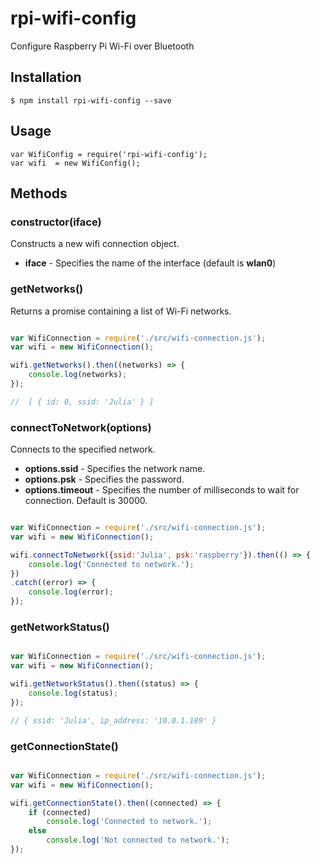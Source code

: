 # rpi-wifi-config
Configure Raspberry Pi Wi-Fi over Bluetooth

## Installation
	$ npm install rpi-wifi-config --save


## Usage

	var WifiConfig = require('rpi-wifi-config');
	var wifi  = new WifiConfig();



## Methods

### constructor(iface)

Constructs a new wifi connection object.

- **iface**  - Specifies the name of the interface (default is **wlan0**)


### getNetworks()

Returns a promise containing a list of Wi-Fi networks.

````javascript

var WifiConnection = require('./src/wifi-connection.js');
var wifi = new WifiConnection();

wifi.getNetworks().then((networks) => {
    console.log(networks);
});

//  [ { id: 0, ssid: 'Julia' } ]

````

### connectToNetwork(options)

Connects to the specified network.

- **options.ssid**     - Specifies the network name.
- **options.psk**      - Specifies the password.
- **options.timeout**  - Specifies the number of milliseconds to wait for connection. Default is 30000.

````javascript

var WifiConnection = require('./src/wifi-connection.js');
var wifi = new WifiConnection();

wifi.connectToNetwork({ssid:'Julia', psk:'raspberry'}).then(() => {
    console.log('Connected to network.');
})
.catch((error) => {
    console.log(error);
});

````


### getNetworkStatus()

````javascript

var WifiConnection = require('./src/wifi-connection.js');
var wifi = new WifiConnection();

wifi.getNetworkStatus().then((status) => {
    console.log(status);
});

// { ssid: 'Julia', ip_address: '10.0.1.189' }

````

### getConnectionState()

````javascript

var WifiConnection = require('./src/wifi-connection.js');
var wifi = new WifiConnection();

wifi.getConnectionState().then((connected) => {
    if (connected)        
        console.log('Connected to network.');
    else
        console.log('Not connected to network.');
});

````
